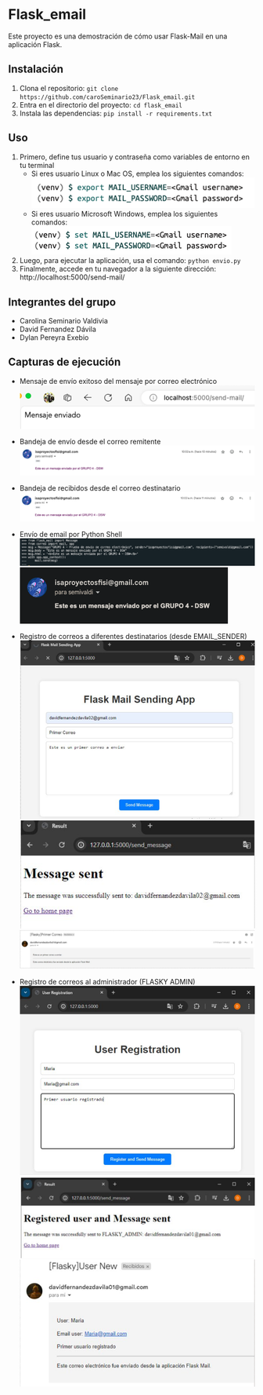# Flask_email
Este proyecto es una demostración de cómo usar Flask-Mail en una aplicación Flask.

## Instalación
1. Clona el repositorio: `git clone https://github.com/caroSeminario23/Flask_email.git`
2. Entra en el directorio del proyecto: `cd flask_email`
3. Instala las dependencias: `pip install -r requirements.txt`

## Uso
1. Primero, define tus usuario y contraseña como variables de entorno en tu terminal
    - Si eres usuario Linux o Mac OS, emplea los siguientes comandos:
    ![Captura de configuración](./imagenes/imagen_4.png)
    - Si eres usuario Microsoft Windows, emplea los siguientes comandos:
    ![Captura de configuración](./imagenes/imagen_5.png)
2. Luego, para ejecutar la aplicación, usa el comando: `python envio.py`
3. Finalmente, accede en tu navegador a la siguiente dirección: http://localhost:5000/send-mail/

## Integrantes del grupo
- Carolina Seminario Valdivia
- David Fernandez Dávila
- Dylan Pereyra Exebio

## Capturas de ejecución
- Mensaje de envío exitoso del mensaje por correo electrónico
![Captura de ejecución](./imagenes/imagen_1.png)

- Bandeja de envío desde el correo remitente
![Captura de ejecución](./imagenes/imagen_2.png)

- Bandeja de recibidos desde el correo destinatario
![Captura de ejecución](./imagenes/imagen_3.png)

- Envío de email por Python Shell
![Captura de ejecución](./imagenes/imagen_6.png)
![Captura de ejecución](./imagenes/imagen_7.png)

- Registro de correos a diferentes destinatarios (desde EMAIL_SENDER)
![Captura de ejecución](./imagenes/imagen_8.png)
![Captura de ejecución](./imagenes/imagen_9.png)
![Captura de ejecución](./imagenes/imagen_10.png)

- Registro de correos al administrador (FLASKY ADMIN)
![Captura de ejecución](./imagenes/imagen_11.png)
![Captura de ejecución](./imagenes/imagen_12.png)
![Captura de ejecución](./imagenes/imagen_13.png)


